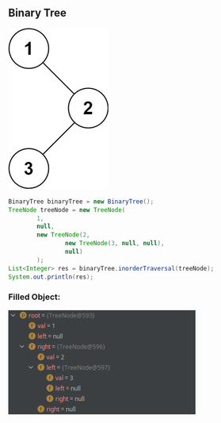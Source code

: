 ## Binary Tree

![](inorder_1.jpg)

```java
BinaryTree binaryTree = new BinaryTree();
TreeNode treeNode = new TreeNode(
        1,
        null,
        new TreeNode(2,
                new TreeNode(3, null, null),
                null)
        );
List<Integer> res = binaryTree.inorderTraversal(treeNode);
System.out.println(res);
```

### Filled Object:

![](BinaryTree.png)
